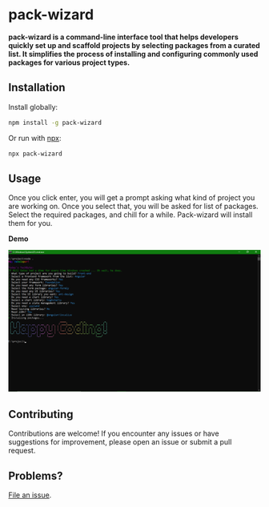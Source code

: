 
# pack-wizard 


**pack-wizard is a command-line interface tool that helps developers quickly set up and scaffold projects by selecting packages from a curated list. 
It simplifies the process of installing and configuring commonly used packages for various project types.**



## Installation

Install globally:

```sh
npm install -g pack-wizard
```

Or run with [npx](https://docs.npmjs.com/cli/v7/commands/npx):

```sh
npx pack-wizard
```

## Usage
Once you click enter, you will get a prompt asking what kind of project you are working on. Once you select that, you will be asked for list of packages. Select the required packages, and chill for a while.
Pack-wizard will install them for you.


 **Demo**

![Example Image](https://github.com/16-vaishali/pack-wizard/raw/main/demo.png)


## Contributing

Contributions are welcome! If you encounter any issues or have suggestions for improvement, please open an issue or submit a pull request.

## Problems?

[File an issue]((https://github.com/16-Vaishali/pack-wizard/issues)). 
